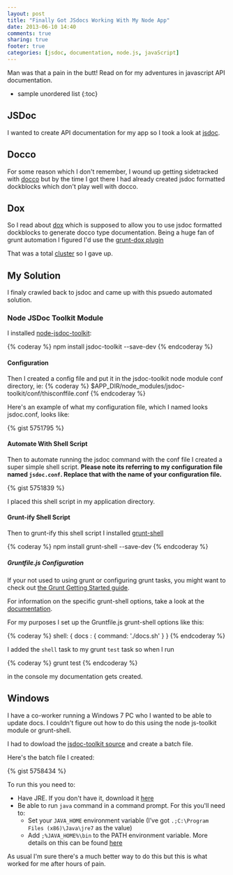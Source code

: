 ```yaml
---
layout: post
title: "Finally Got JSdocs Working With My Node App"
date: 2013-06-10 14:40
comments: true
sharing: true
footer: true
categories: [jsdoc, documentation, node.js, javaScript]
---
```

Man was that a pain in the butt!
Read on for my adventures in javascript API documentation.

  <!-- more -->

* sample unordered list
{:toc}

## JSDoc
I wanted to create API documentation for my app so I took a look at [jsdoc](http://usejsdoc.org/about-getting-started.html).

## Docco
For some reason which I don't remember, I wound up getting sidetracked with [docco](http://jashkenas.github.io/docco/)
but by the time I got there I had already created jsdoc formatted dockblocks which don't play well with docco.

## Dox
So I read about [dox](https://github.com/visionmedia/dox) which is supposed to allow you to use
jsdoc formatted dockblocks to generate docco type documentation.
Being a huge fan of grunt automation I figured I'd use the [grunt-dox plugin](https://github.com/punkave/grunt-dox)

That was a total [cluster](http://stackoverflow.com/questions/17003930/grunt-dox-generating-html-file-with-only-title) so I gave up.

## My Solution
I finaly crawled back to jsdoc and came up with this psuedo automated solution.

### Node JSDoc Toolkit Module
I installed [node-jsdoc-toolkit](https://github.com/p120ph37/node-jsdoc-toolkit):

{% coderay %}
npm install jsdoc-toolkit --save-dev
{% endcoderay %}

#### Configuration
Then I created a config file and put it in the jsdoc-toolkit node module conf directory, ie:
{% coderay %}
$APP_DIR/node_modules/jsdoc-toolkit/conf/thisconffile.conf
{% endcoderay %}

Here's an example of what my configuration file, which I named looks jsdoc.conf,
looks like:

{% gist 5751795 %}

#### Automate With Shell Script
Then to automate running the jsdoc command with the conf file I created a super simple shell script.
**Please note its referring to my configuration file named `jsdoc.conf`. Replace that with the name of
your configuration file.**

{% gist 5751839 %}

I placed this shell script in my application directory.

#### Grunt-ify Shell Script
Then to grunt-ify this shell script I installed [grunt-shell](https://github.com/sindresorhus/grunt-shell)

{% coderay %}
npm install grunt-shell --save-dev
{% endcoderay %}

##### Gruntfile.js Configuration
If your not used to using grunt or configuring grunt tasks, you might want to check out
[the Grunt Getting Started guide](https://github.com/gruntjs/grunt/wiki/Getting-started).

For information on the specific grunt-shell options,
take a look at the [documentation](https://github.com/sindresorhus/grunt-shell/blob/master/readme.md).

For my purposes I set up the Gruntfile.js grunt-shell options like this:

{% coderay %}
shell: {
  docs : {
    command: './docs.sh'
  }
}
{% endcoderay %}

I added the `shell` task to my grunt `test` task so when I run

{% coderay %}
grunt test
{% endcoderay %}

in the console my documentation gets created.

## Windows

I have a co-worker running a Windows 7 PC who I wanted to be able to update docs.  I couldn't
figure out how to do this using the node js-toolkit module or grunt-shell.

I had to dowload the [jsdoc-toolkit source](https://code.google.com/p/jsdoc-toolkit/downloads/list)
and create a batch file.

Here's the batch file I created:

{% gist 5758434 %}

To run this you need to:

* Have JRE.  If you don't have it, download it [here](http://www.java.com/en/)
* Be able to run `java` command in a command prompt.  For this you'll need to:
  * Set your `JAVA_HOME` environment variable (I’ve got `.;C:\Program Files (x86)\Java\jre7` as the value)
  * Add `;%JAVA_HOME%\bin` to the PATH environment variable.
 More details on this can be found [here](http://www.robertsindall.co.uk/blog/setting-java-home-variable-in-windows/)

As usual I'm sure there's a much better way to do this but this is what worked for me
after hours of pain.

